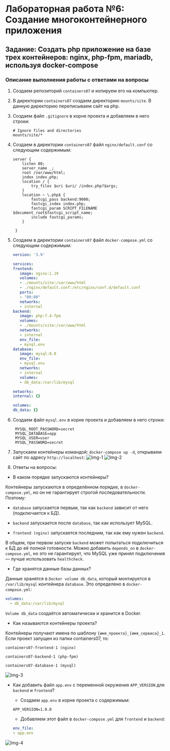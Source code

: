 # Лабораторная работа №6: Создание многоконтейнерного приложения

## Задание: Создать php приложение на базе трех контейнеров: nginx, php-fpm, mariadb, используя docker-compose

### Описание выполнения работы с ответами на вопросы

1. Создаем репозиторий ```containers07``` и копируем его на компьютер.
2. В директории ```containers07``` создаем директорию ```mounts/site```. В данную директорию переписываем сайт на php.
3. Создаем файл ```.gitignore``` в корне проекта и добавляем в него строки:

   ```git
   # Ignore files and directories
   mounts/site/*
   ```

4. Создаем в директории ```containers07``` файл ```nginx/default.conf``` со следующим содержимым:

    ```nginx
    server {
        listen 80;
        server_name _;
        root /var/www/html;
        index index.php;
        location / {
            try_files $uri $uri/ /index.php?$args;
        }
        location ~ \.php$ {
            fastcgi_pass backend:9000;
            fastcgi_index index.php;
            fastcgi_param SCRIPT_FILENAME $document_root$fastcgi_script_name;
            include fastcgi_params;
        }

     }
    ```

5. Создаем в директории ```containers07``` файл ```docker-compose.yml``` со следующим содержимым:

     ```yml
     version: '3.9'

    services:
    frontend:
        image: nginx:1.19
        volumes:
        - ./mounts/site:/var/www/html
        - ./nginx/default.conf:/etc/nginx/conf.d/default.conf
        ports:
        - "80:80"
        networks:
        - internal
    backend:
        image: php:7.4-fpm
        volumes:
        - ./mounts/site:/var/www/html
        networks:
        - internal
        env_file:
        - mysql.env
    database:
        image: mysql:8.0
        env_file:
        - mysql.env
        networks:
        - internal
        volumes:
        - db_data:/var/lib/mysql

    networks:
    internal: {}

    volumes:
    db_data: {}
    ```

6. Создаем файл ```mysql.env``` в корне проекта и добавляем в него строки:

   ```env
    MYSQL_ROOT_PASSWORD=secret
    MYSQL_DATABASE=app
    MYSQL_USER=user
    MYSQL_PASSWORD=secret
   ```

7. Запускаем контейнеры командой: ```docker-compose up -d```, открываем сайт по адресу ```http://localhost```:
![Img-1](https://imgur.com/Y8Kbmgk.png>)
![Img-2](https://imgur.com/39qPcg3.jpg)
8. Ответы на вопросы:

- В каком порядке запускаются контейнеры?

Контейнеры запускаются в определённом порядке,  в ```docker-compose.yml```, но он не гарантирует строгой последовательности. Поэтому:

- ```database``` запускается первым, так как ```backend``` зависит от него (подключается к БД).

- ```backend``` запускается после ```database```, так как использует MySQL.

- ```frontend (nginx)``` запускается последним, так как ему нужен ```backend```.

В общем, при первом запуске ```backend``` может попытаться подключиться к БД до её полной готовности. Можно добавить ```depends_on``` в ```docker-compose.yml```, но это не гарантирует, что MySQL уже принял подключения — лучше использовать ```healthcheck```.

- Где хранятся данные базы данных?
  
Данные хранятся в ```Docker volume db_data```, который монтируется в ```/var/lib/mysql``` контейнера ```database```. Это определено в ```docker-compose.yml```:

```yml
volumes:
  - db_data:/var/lib/mysql
```

```Volume db_data``` создаётся автоматически и хранится в Docker.

- Как называются контейнеры проекта?

Контейнеры получают имена по шаблону ```{имя_проекта}_{имя_сервиса}_1```. Если проект запущен из папки containers07, то:

```shell
containers07-frontend-1 (nginx)

containers07-backend-1 (php-fpm)

containers07-database-1 (mysql)

```

![Img-3](https://imgur.com/f3Oceeo.jpg)

- Как добавить файл ```app.env``` с переменной окружения ```APP_VERSION``` для ```backend``` и ```frontend```?

  - Создаем ```app.env``` в корне проекта с содержимым:

   ```env
   APP_VERSION=1.0.0
   ```

  - Добавляем этот файл в ```docker-compose.yml``` для ```frontend``` и ```backend```:

   ```yml
   env_file:
  - app.env
  ```
![Img-4](https://imgur.com/U2BBg6d.jpg)